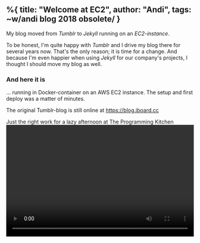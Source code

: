 %{
title:  "Welcome at EC2",
author: "Andi",
tags: ~w/andi blog 2018 obsolete/
}
---

My blog moved from _Tumblr_ to _Jekyll_ running on an _EC2-instance_.

To be honest, I'm quite happy with _Tumblr_ and I drive my blog there for
several years now. That's the only reason; it is time for a change. And
because I'm even happier when using _Jekyll_ for our company's projects,
I thought I should move my blog as well.

### And here it is

... running in Docker-container on an AWS EC2 instance. The setup and 
first deploy was a matter of minutes.

The original Tumblr-blog is still online at https://blog.iboard.cc

Just the right work for a lazy afternoon at The Programming Kitchen
<video width="100%" height="300px" src="https://www.iboard.cc/assets/posts/2018/2018-07-13-Welcome-Post-001.mp4"> Sorry, your browser doesn't support video. </video>


